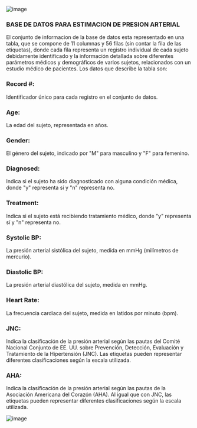 ![image](https://github.com/Laboratorio-1/Base-de-datos-fisiologicos/assets/164699984/75f289d9-d903-4d59-b6d1-dc6e98a24cb5) 
### BASE DE DATOS PARA ESTIMACION DE PRESION ARTERIAL 

                                    

El conjunto de informacion de la base de datos esta representado en una tabla, que se compone de 11 columnas y 56 filas (sin contar la fila de las etiquetas), donde cada fila representa un registro individual de cada sujeto debidamente identificado y la  información detallada sobre diferentes parámetros médicos y demográficos de varios sujetos, relacionados con un estudio médico de pacientes. Los datos que describe la tabla son:

### Record #: 
Identificador único para cada registro en el conjunto de datos.

### Age: 
La edad del sujeto, representada en años.

### Gender:  
El género del sujeto, indicado por "M" para masculino y "F" para femenino.

### Diagnosed: 
Indica si el sujeto ha sido diagnosticado con alguna condición médica, donde "y" representa sí y "n" representa no.

### Treatment: 
Indica si el sujeto está recibiendo tratamiento médico, donde "y" representa sí y "n" representa no.

### Systolic BP: 
La presión arterial sistólica del sujeto, medida en mmHg (milímetros de mercurio).

### Diastolic BP: 
La presión arterial diastólica del sujeto, medida en mmHg.

### Heart Rate: 
La frecuencia cardíaca del sujeto, medida en latidos por minuto (bpm).

### JNC: 
Indica la clasificación de la presión arterial según las pautas del Comité Nacional Conjunto de EE. UU. sobre Prevención, Detección, Evaluación y Tratamiento de la Hipertensión (JNC). Las etiquetas pueden representar diferentes clasificaciones según la escala utilizada.

### AHA: 
Indica la clasificación de la presión arterial según las pautas de la Asociación Americana del Corazón (AHA). Al igual que con JNC, las etiquetas pueden representar diferentes clasificaciones según la escala utilizada.




								
![image](https://github.com/Laboratorio-1/Base-de-datos-fisiologicos/assets/164699984/e3043d61-288b-405c-a1b7-8ef338898f2a)















